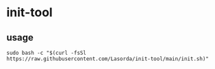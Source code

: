 # init-tool

## usage

`sudo bash -c "$(curl -fsSl https://raw.githubusercontent.com/Lasorda/init-tool/main/init.sh)"`
